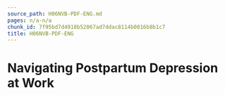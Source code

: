 ```yaml
---
source_path: H06NVB-PDF-ENG.md
pages: n/a-n/a
chunk_id: 7f95bd7d4918b52067ad7ddac8114b0016b8b1c7
title: H06NVB-PDF-ENG
---
```

# Navigating Postpartum Depression at Work
